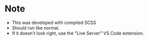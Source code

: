 # Note

- This was developed with compiled SCSS
- Should run like normal.
- If it doesn't look right, use the "Live Server" VS Code extension.